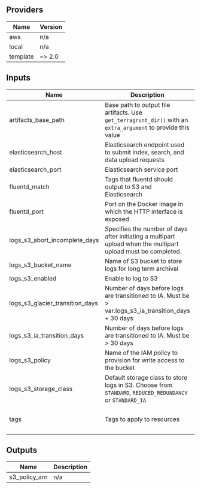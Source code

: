 ## Providers

| Name | Version |
|------|---------|
| aws | n/a |
| local | n/a |
| template | ~> 2.0 |

## Inputs

| Name | Description | Type | Default | Required |
|------|-------------|------|---------|:-----:|
| artifacts\_base\_path | Base path to output file artifacts. Use `get_terragrunt_dir()` with an `extra_argument` to provide this value | `string` | `"./"` | no |
| elasticsearch\_host | Elasticsearch endpoint used to submit index, search, and data upload requests | `any` | n/a | yes |
| elasticsearch\_port | Elasticsearch service port | `any` | n/a | yes |
| fluentd\_match | Tags that fluentd should output to S3 and Elasticsearch | `any` | n/a | yes |
| fluentd\_port | Port on the Docker image in which the HTTP interface is exposed | `number` | `4224` | no |
| logs\_s3\_abort\_incomplete\_days | Specifies the number of days after initiating a multipart upload when the multipart upload must be completed. | `number` | `7` | no |
| logs\_s3\_bucket\_name | Name of S3 bucket to store logs for long term archival | `any` | n/a | yes |
| logs\_s3\_enabled | Enable to log to S3 | `bool` | `true` | no |
| logs\_s3\_glacier\_transition\_days | Number of days before logs are transitioned to IA. Must be > var.logs\_s3\_ia\_transition\_days + 30 days | `number` | `365` | no |
| logs\_s3\_ia\_transition\_days | Number of days before logs are transitioned to IA. Must be > 30 days | `number` | `90` | no |
| logs\_s3\_policy | Name of the IAM policy to provision for write access to the bucket | `string` | `"LogsS3WriteNew"` | no |
| logs\_s3\_storage\_class | Default storage class to store logs in S3. Choose from `STANDARD`, `REDUCED_REDUNDANCY` or `STANDARD_IA` | `string` | `"STANDARD"` | no |
| tags | Tags to apply to resources | `map` | <pre>{<br>  "Terraform": "true"<br>}<br></pre> | no |

## Outputs

| Name | Description |
|------|-------------|
| s3\_policy\_arn | n/a |

